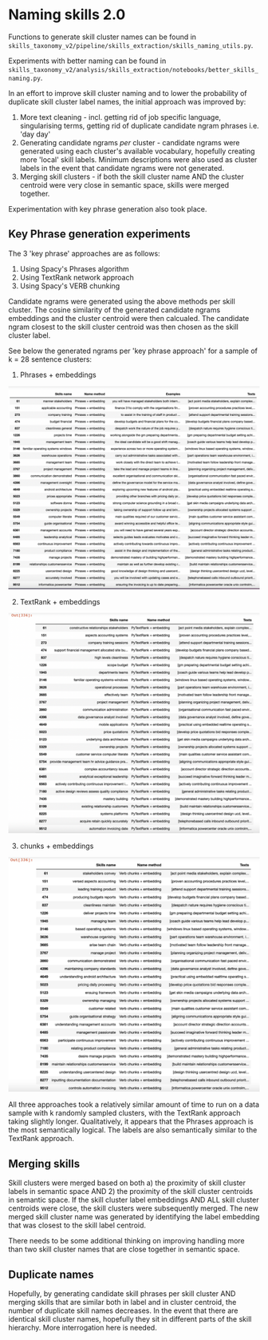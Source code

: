 <!-- #region -->

# Naming skills 2.0

Functions to generate skill cluster names can be found in `skills_taxonomy_v2/pipeline/skills_extraction/skills_naming_utils.py`.

Experiments with better naming can be found in `skills_taxonomy_v2/analysis/skills_extraction/notebooks/better_skills_naming.py`.

In an effort to improve skill cluster naming and to lower the probability of duplicate skill cluster label names, the initial approach was improved by:

1. More text cleaning - incl. getting rid of job specific language, singularising terms, getting rid of duplicate candidate ngram phrases i.e. 'day day'
2. Generating candidate ngrams _per_ cluster - candidate ngrams were generated using each cluster's available vocabulary, hopefully creating more 'local' skill labels. Minimum descriptions were also used as cluster labels in the event that candidate ngrams were not generated.
3. Merging skill clusters - if both the skill cluster name AND the cluster centroid were very close in semantic space, skills were merged together.

Experimentation with key phrase generation also took place.

## Key Phrase generation experiments

The 3 'key phrase' approaches are as follows:

1. Using Spacy's Phrases algorithm
2. Using TextRank network approach
3. Using Spacy's VERB chunking

Candidate ngrams were generated using the above methods per skill cluster. The cosine similarity of the generated candidate ngrams embeddings and the cluster centroid were then calcualed. The candidate ngram closest to the skill cluster centroid was then chosen as the skill cluster label.

See below the generated ngrams per 'key phrase approach' for a sample of k = 28 sentence clusters:

1. Phrases + embeddings

<img src="figures/naming_experiments/phrases_embeddings.png" alt="phrases" width="600"/>

2. TextRank + embeddings

<img src="figures/naming_experiments/pyrank_embeddings.png" alt="textrank" width="600"/>

3. chunks + embeddings

<img src="figures/naming_experiments/chunk_embeddings.png" alt="chunks" width="600"/>

All three approaches took a relatively similar amount of time to run on a data sample with k randomly sampled clusters, with the TextRank approach taking slightly longer. Qualitatively, it appears that the Phrases approach is the most semantically logical. The labels are also semantically similar to the TextRank approach.

## Merging skills

Skill clusters were merged based on both a) the proximity of skill cluster labels in semantic space AND 2) the proximity of the skill cluster centroids in semantic space. If the skill cluster label embeddings AND ALL skill cluster centroids were close, the skill clusters were subsequently merged. The new merged skill cluster name was generated by identifying the label embedding that was closest to the skill label centroid.

There needs to be some additional thinking on improving handling more than two skill cluster names that are close together in semantic space.

## Duplicate names

Hopefully, by generating candidate skill phrases per skill cluster AND merging skills that are similar both in label and in cluster centroid, the number of duplicate skill names decreases. In the event that there are identical skill cluster names, hopefully they sit in different parts of the skill hierarchy. More interrogation here is needed.
